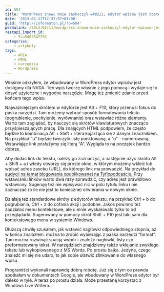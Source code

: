 ```yaml
---
id: 594
title: 'WordPress znowu mnie zaskoczył &#8211; edytor wpisów jest dostępny dla czytnika ekranu'
date: '2013-02-11T17:37:57+01:00'
guid: 'http://informaton.pl/?p=594'
permalink: /2013/02/11/wordpress-znowu-mnie-zaskoczyl-edytor-wpisow-jest-dostepny-dla-czytnika-ekranu/
restapi_import_id:
    - 5ca8405547793
categories:
    - artykuły
tags:
    - ARIA
    - HTML
    - narzędzia
    - Wordpress
---
```


Właśnie odkryłem, że wbudowany w WordPress edytor wpisów jest dostępny dla NVDA. Ten wpis tworzę właśnie z jego pomocą i wydaje się to dosyć użyteczne i wygodne narzędzie. Mogę też zmienić zdanie przed końcem tego wpisu.

Najważniejszym skrótem w edytorze jest Alt + F10, który przenosi fokus do paska narzędzi. Tam możemy wybrać sposób formatowania tekstu (pogrubienie, pochylenie, wyrównanie) oraz wstawiać różne elementy. Warto tam zaglądać, by nauczyć się skrótów klawiaturowych znacząco przyśpieszających pracę. Dla znających HTML podpowiem, że często będzie to kombinacja Alt + Shift + litera kojarząca się z danym znacznikiem. Na przykład “u” będzie tworzyło listę punktowaną, a “o” – numerowaną. Wstawiając link posłużymy się literą “A”. Wygląda to na początek bardzo dobrze.

Aby dodać link do tekstu, należy go zaznaczyć, a następnie użyć skrótu Alt + Shift + a i wtedy otworzy się proste okno, w którym możemy wkleić lub wpisać adres zasobu (URL), do którego link ma prowadzić. Na przykład do [audycji na temat blogowania opublikowanej na Tyflopodcaście. ](http://www.tyflopodcast.net/blogi/)Przy wstawianiu linków warto dwa razy sprawdzić, czy adres jest prawidłowo wstawiony. Sugeruję też nie wpisywać nic w polu tytułu linku i nie zaznaczać (o ile nie jest to konieczne) otwierania w nowym oknie.

Działają też standardowe skróty z edytorów tekstu, na przykład Ctrl + b do pogrubiania, Ctrl + z do cofania akcji i podobne. Jakoś powinno też zadziałać menu kontekstowe, ale u mnie wyskakiwało tylko to od przeglądarki. Sugerowany w pomocy skrót Shift + F10 jest taki sam dla kontekstowego menu w systemie Windows.

Dłuższą chwilę szukałem, jak wstawić nagłówki odpowiedniego stopnia, aż w końcu znalazłem. można to zrobić wybierając z paska narzędzi “format”. Tam można rozwinąć spacją wybór i znaleźć nagłówki, listy czy preformatowany tekst. W narzędziach znajdziemy także wklejanie zwykłego tekstu lub wykopiowanego z MS Worda. Po prostu bajka. Jedyne, czego znaleźć mi się nie udało, to jak sobie ułatwić zlinkowanie do własnego wpisu.

Programiści wykonali naprawdę dobrą robotę. Już się z tym co prawda spotkałem w dokumentach Google, ale wbudowany w WordPress edytor był daleko w tyle. A teraz po prostu działa. Może przestanę korzystać z Windows Live Writera…
